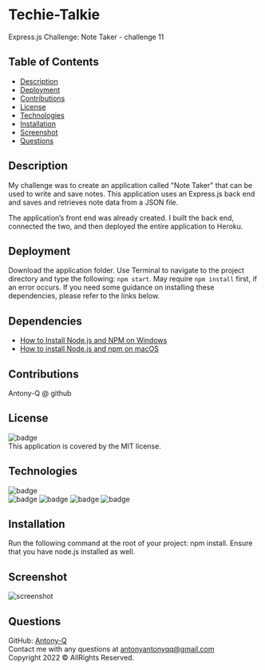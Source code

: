 # Techie-Talkie
Express.js Challenge: Note Taker - challenge 11

## Table of Contents
- [Description](#description)  
- [Deployment](#deployment)  
- [Contributions](#contributions)  
- [License](#license)  
- [Technologies](#technologies)  
- [Installation](#installation) 
- [Screenshot](#screenshot)
- [Questions](#questions)  
  
## Description
My challenge was to create an application called "Note Taker" that can be used to write and save notes. This application uses an Express.js back end and saves and retrieves note data from a JSON file.

The application’s front end was already created. I built the back end, connected the two, and then deployed the entire application to Heroku.
  
## Deployment  
Download the application folder. Use Terminal to navigate to the project directory and type the following: `npm start`. May require `npm install` first, if an error occurs. If you need some guidance on installing these dependencies, please refer to the links below.

## Dependencies
* [How to Install Node.js and NPM on Windows](https://phoenixnap.com/kb/install-node-js-npm-on-windows)
* [How to install Node.js and npm on macOS](https://www.newline.co/@Adele/how-to-install-nodejs-and-npm-on-macos--22782681)
  
## Contributions
Antony-Q @ github</br>
  
## License
![badge](https://img.shields.io/badge/license-MIT-brightgreen)<br>
This application is covered by the MIT license. 
  
## Technologies  
![badge](https://img.shields.io/badge/=HTML-orange)<br>
![badge](https://img.shields.io/badge/-Javascript-blue)
![badge](https://img.shields.io/badge/-node.js-blue)
![badge](https://img.shields.io/badge/-json-blue)
![badge](https://img.shields.io/badge/-npm-blue)

  
## Installation  
Run the following command at the root of your project: npm install. Ensure that you have node.js installed as well.<br>
  
## Screenshot
![screenshot](screenshot.PNG)
  
## Questions  
GitHub: [Antony-Q](https://github.com/Antony-Q/challenge11)<br>
Contact me with any questions at antonyantonyqq@gmail.com<br>
Copyright 2022 © AllRights Reserved.<br>
